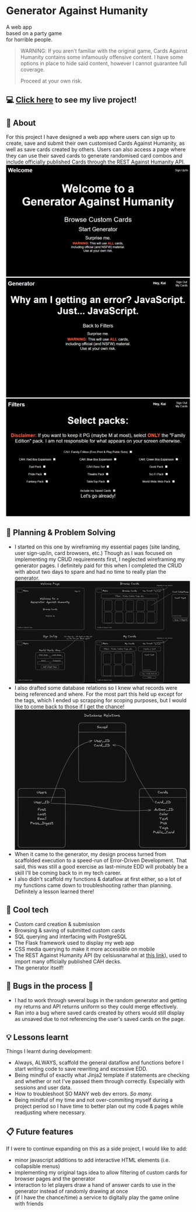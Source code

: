 # Generator Against Humanity
A web app  
based on a party game  
for horrible people.  

> WARNING: If you aren't familiar with the original game, Cards Against Humanity contains some infamously offensive content. I have some options in place to hide said content, however I cannot guarantee full coverage.  
> 
> Proceed at your own risk.
## :computer: [Click here](https://generator-against-humanity.onrender.com/) to see my live project!
## :page_facing_up: About
For this project I have designed a web app where users can sign up to create, save and submit their own customised Cards Against Humanity, as well as save cards created by others. Users can also access a page where they can use their saved cards to generate randomised card combos and include officially published Cards through the REST Against Humanity API.
![landing](static/images/readme/landing.png)
![generator](static/images/readme/generator.png)
![filters](static/images/readme/gen_filters.png)
## :pencil: Planning & Problem Solving
- I started on this one by wireframing my essential pages (site landing, user sign-up/in, card browsers, etc.) Though as I was focused on implementing my CRUD requirements first, I neglected wireframing my generator pages. I definitely paid for this when I completed the CRUD with about two days to spare and had no time to really plan the generator.
![inital wireframing](static/images/readme/wireframe_all.png)
- I also drafted some database relations so I knew what records were being referenced and where. For the most part this held up except for the tags, which I ended up scrapping for scoping purposes, but I would like to come back to those if I get the chance!
![database relationships](static/images/readme/draft_db_relationships.png)
- When it came to the generator, my design process turned from scaffolded execution to a speed-run of Error-Driven Development. That said, this was still a good exercise as last-minute EDD will probably be a skill I'll be coming back to in my tech career.
- I also didn't scaffold my functions & dataflow at first either, so a lot of my functions came down to troubleshooting rather than planning. Definitely a lesson learned there!
## :floppy_disk: Cool tech
- Custom card creation & submission
- Browsing & saving of submitted custom cards
- SQL querying and interfacing with PostgreSQL
- The Flask framework used to display my web app
- CSS media querying to make it more accessible on mobile
- The REST Against Humanity API (by celsiusnarwhal at [this link](https://www.restagainsthumanity.com/2.x/)), used to import many officially published CAH decks.
- The generator itself! 
## :wrench: Bugs in the process :space_invader:
- I had to work through several bugs in the random generator and getting my returns and API returns uniform so they could merge effectively.
- Ran into a bug where saved cards created by others would still display as unsaved due to not referencing the user's saved cards on the page.
## :bulb: Lessons learnt
Things I learnt during development:
- Always, ALWAYS, scaffold the general dataflow and functions before I start writing code to save rewriting and excessive EDD.
- Being mindful of exactly what Jinja2 template if statements are checking and whether or not I've passed them through correctly. Especially with sessions and user data.
- How to troubleshoot SO MANY web dev errors. *So many.*
- Being mindful of my time and not over-commiting myself during a project period so I have time to better plan out my code & pages while readjusting where necessary.
## :clipboard: Future features
If I were to continue expanding on this as a side project, I would like to add:
- minor javascript additions to add interactive HTML elements (i.e. collapsible menus)
- implementing my original tags idea to allow filtering of custom cards for browser pages and the generator
- interaction to let players draw a hand of answer cards to use in the generator instead of randomly drawing at once
- (if I have the chance/time) a service to digitally play the game online with friends

